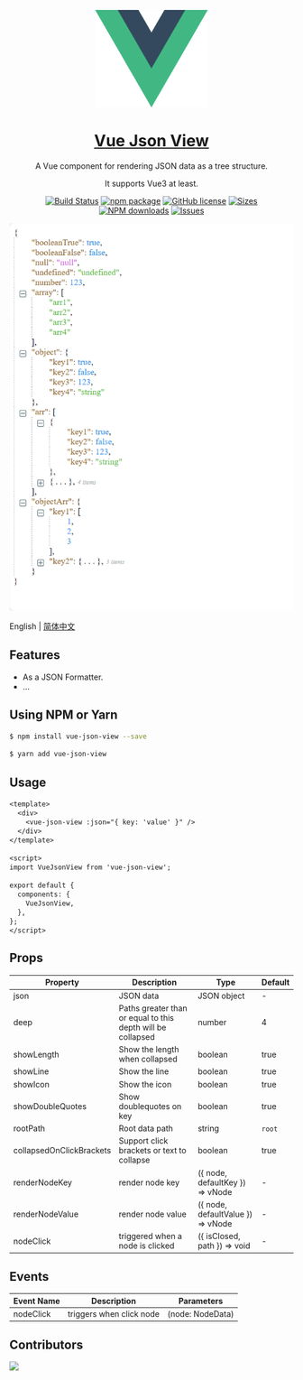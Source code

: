 <p align="center">
  <a href="https://github.com/guochengfeng/vue-json-view.git">
    <img width="200" src="./src/assets/logo.svg">
  </a>
</p>

<h1 align="center">
  <a href="https://github.com/guochengfeng/vue-json-view.git" target="_blank">Vue Json View</a>
</h1>

<div align="center">

<p>A Vue component for rendering JSON data as a tree structure.</p>
<p>It supports Vue3 at least.</p>

[![Build Status](https://travis-ci.org/guochengfeng/vue-json-view.svg?branch=master)](https://travis-ci.org/guochengfeng/vue-json-view)
[![npm package](https://img.shields.io/npm/v/vue-json-view.svg)](https://www.npmjs.org/package/vue-json-view)
[![GitHub license](https://img.shields.io/badge/license-MIT-blue.svg)](https://github.com/guochengfeng/vue-json-view/blob/master/LICENSE)
[![Sizes](https://img.shields.io/bundlephobia/min/vue-json-view)](https://bundlephobia.com/result?p=vue-json-view)
[![NPM downloads](http://img.shields.io/npm/dm/vue-json-view.svg?style=flat-square)](https://www.npmtrends.com/vue-json-view)
[![Issues](https://img.shields.io/github/issues-raw/guochengfeng/vue-json-view)](https://github.com/guochengfeng/vue-json-view/issues)

</div>

[![](./src/assets/Snipaste.png)](https://github.com/guochengfeng/vue-json-view.git)

English | [简体中文](./README.zh_CN.md)

## Features

- As a JSON Formatter.
- ...

## Using NPM or Yarn

```bash
$ npm install vue-json-view --save
```

```bash
$ yarn add vue-json-view
```

## Usage

```vue
<template>
  <div>
    <vue-json-view :json="{ key: 'value' }" />
  </div>
</template>

<script>
import VueJsonView from 'vue-json-view';

export default {
  components: {
    VueJsonView,
  },
};
</script>
```

## Props

| Property                 | Description                                                 | Type                              | Default |
| ------------------------ | ----------------------------------------------------------- | --------------------------------- | ------- |
| json                     | JSON data                                                   | JSON object                       | -       |
| deep                     | Paths greater than or equal to this depth will be collapsed | number                            | 4       |
| showLength               | Show the length when collapsed                              | boolean                           | true   |
| showLine                 | Show the line                                               | boolean                           | true    |
| showIcon                 | Show the icon                                               | boolean                           | true   |
| showDoubleQuotes         | Show doublequotes on key                                    | boolean                           | true    |
| rootPath                 | Root data path                                              | string                            | `root`  |
| collapsedOnClickBrackets | Support click brackets or text  to collapse                 | boolean                           | true    |
| renderNodeKey            | render node key                                             | ({ node, defaultKey }) => vNode   | -       |
| renderNodeValue          | render node value                                           | ({ node, defaultValue }) => vNode | -       |
| nodeClick                | triggered when a node is clicked                            | ({ isClosed, path }) => void      | -       |

## Events

| Event Name     | Description                              | Parameters           |
| -------------- | ---------------------------------------- | -------------------- |
| nodeClick      | triggers when click node                 | (node: NodeData)     |

## Contributors

<a href="https://github.com/guochengfeng/vue-json-view/graphs/contributors">
  <img src="https://contrib.rocks/image?repo=guochengfeng/vue-json-view" />
</a>
